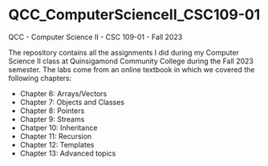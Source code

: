 # QCC_ComputerScienceII_CSC109-01
QCC - Computer Science II - CSC 109-01 - Fall 2023

The repository contains all the assignments I did during my Computer Science II class at Quinsigamond Community College during the Fall 2023 semester. The labs come from an online textbook in which we covered the following chapters:
- Chapter 6: Arrays/Vectors
- Chapter 7: Objects and Classes
- Chapter 8: Pointers
- Chapter 9: Streams
- Chatper 10: Inheritance
- Chapter 11: Recursion
- Chapter 12: Templates
- Chapter 13: Advanced topics
